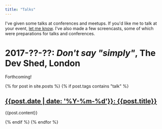 ```yaml
---
title: "Talks"
---
```


I've given some talks at conferences and meetups.
If you'd like me to talk at your event, [let me know](mailto:jameshfisher@gmail.com).
I've also made a few screencasts, some of which were preparations for talks and conferences.

# 2017-??-??: _Don't say "simply"_, The Dev Shed, London

Forthcoming!

{% for post in site.posts %}
{% if post.tags contains "talk" %}
## [{{post.date | date: '%Y-%m-%d'}}: {{post.title}}]({{post.url}})

{{post.content}}

{% endif %}
{% endfor %}
